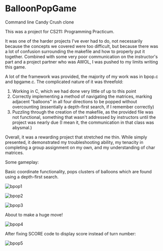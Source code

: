 # BalloonPopGame
Command line Candy Crush clone

This was a project for CS211: Programming Practicum.

It was one of the harder projects I've ever had to do, not necessarily because the concepts we covered were too difficult, but
because there was a lot of confusion surrounding the makefile and how to properly put it together. Combined with some very poor
communication on the instructor's part and a project partner who was AWOL, I was pushed to my limits writing this game.

A lot of the framework was provided, the majority of my work was in bpop.c and bpgame.c. The complicated nature of it was threefold:
1. Working in C, which we had done very little of up to this point
2. Correctly implementing a method of navigating the matrices, marking adjacent "balloons" in all four directions to be popped
  without overcounting (essentially a depth-first search, if I remember correctly)
3. Puzzling through the creation of the makefile, as the provided file was not functional, something that wasn't addressed by
  instructors until the project was nearly due (I mean it, the communication in that class was abysmal.)
  
Overall, it was a rewarding project that stretched me thin. While simply presented, it demonstrated my troubleshooting ability,
my tenacity in completing a group assignment on my own, and my understanding of char matrices.



Some gameplay:

Basic coordinate functionality, pops clusters of balloons which are found using a depth-first search.

![bpop1](https://user-images.githubusercontent.com/113747039/190840824-c0ad0eb8-bcdd-481d-b39b-9236d859198e.png)

![bpop2](https://user-images.githubusercontent.com/113747039/190840825-13f786fd-0f1f-4e7e-8d33-d5d5f8242cc9.png)

![bpop3](https://user-images.githubusercontent.com/113747039/190840826-0bc9f042-cf85-4167-8ffa-2af815f8d413.png)

About to make a huge move!

![bpop4](https://user-images.githubusercontent.com/113747039/190840827-e8e8e57a-8d26-4168-a51c-b284477593b2.png)


After fixing SCORE code to display score instead of turn number:

![bpop5](https://user-images.githubusercontent.com/113747039/190840828-5c09d699-ab2d-45eb-8b13-eab8271a2af5.png)
